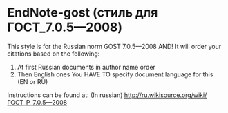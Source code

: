 # EndNote-gost (стиль для ГОСТ_7.0.5—2008)

This style is for the Russian norm GOST 7.0.5—2008
AND! It will order your citations based on the following:
1. At first Russian documents in author name order
2. Then Еnglish ones 
You HAVE TO specify document language for this (EN or RU)

Instructions can be found at: (In russian)
http://ru.wikisource.org/wiki/ГОСТ_Р_7.0.5—2008

